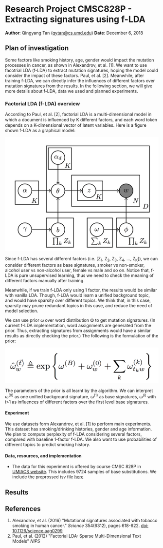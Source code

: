 # Research Project CMSC828P - Extracting signatures using f-LDA

**Author**: Qingyang Tan ([qytan@cs.umd.edu](mailto:qytan@cs.umd.edu))
**Date**: December 6, 2018

## Plan of investigation

Some factors like smoking history, age, gender would impact the mutation processes in cancer, as shown in Alexandrov, et al. [1]. We want to use facotrial LDA (f-LDA) to extract mutation signatures, hoping the model could consider the impact of these factors. Paul, et al. [2]. Meanwhile, after training f-LDA, we can directly infer the influences of different factors over mutation signatures from the results. In the following section, we will give more details about f-LDA, data we used and planned experiments.

### Factorial LDA (f-LDA) overview

According to Paul, et al. [2], factorial LDA is a multi-dimensional model in which a document is inﬂuenced by K different factors, and each word token depends on a K-dimensional vector of latent variables. Here is a figure shown f-LDA as a graphical model:

![](figs/f-LDA.png)

Since f-LDA has several different factors (i.e. [Z<sub>1</sub>, Z<sub>2</sub>, Z<sub>3</sub>, Z<sub>4</sub>, ..., Z<sub>K</sub>]), we can consider different factors as base signatures, smoker vs non-smoker, alcohol user vs non-alcohol user, female vs male and so on. Notice that, f-LDA is pure unsupervised learning, thus we need to check the meaning of different factors manually after training. 

Meanwhile, if we train f-LDA only using 1 factor, the results would be similar with vanilla LDA. Though, f-LDA would learn a unified background topic, and would have sparsity over different topics. We think that, in this case, sparsity may prune redundant topics in this case, and reduce the need of model selection.

We can use prior ω over word distribution Φ to get mutation signatures. (In current f-LDA implementation, word assignments are generated from the prior. Thus, extracting signatures from assignments would have a similar results as directly checking the prior.) The following is the formulation of the prior:

![](figs/f-LDA_eq1.png)

The parameters of the prior is all learnt by the algorithm. We can interpret ω<sup>(0)</sup> as one unified background signature, ω<sup>(1)</sup> as base signatures, ω<sup>(i)</sup> with i>1 as influences of different factors over the first level base signatures.

#### Experiment

We use datasets form Alexandrov, et al. [1] to perform main experiments. This dataset has smoking/drinking histories, gender and age information. We plan to compute perplexity of f-LDA considering several factors, compared with baseline 1-factor f-LDA. We also want to use probabilities of different topics to predict smoking history.

#### Data, resources, and implementation

* The data for this experiment is offered by course CMSC 828P in [UMIACS website](https://obj.umiacs.umd.edu/mutation-signature-explorer/index.html). This includes 9724 samples of base substitutions. We include the preprossed tsv file [here](../data/counts.Alexandrov2016.SBS-96.tsv)


## Results



## References
1. Alexandrov, et al. (2016) "Mutational signatures associated with tobacco smoking in human cancer." _Science_ 354(6312), pages 618-622. [doi: 10.1126/science.aag0299](https://doi.org/10.1126/science.aag0299)
2. Paul, et al. (2012) "Factorial LDA: Sparse Multi-Dimensional Text Models" _NIPS_
